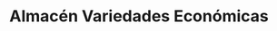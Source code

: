 ---
title: "Almacén Variedades Económicas"
url: /guayaquil/almacen-variedades-economicas/
shop: grandes almacenes
---
